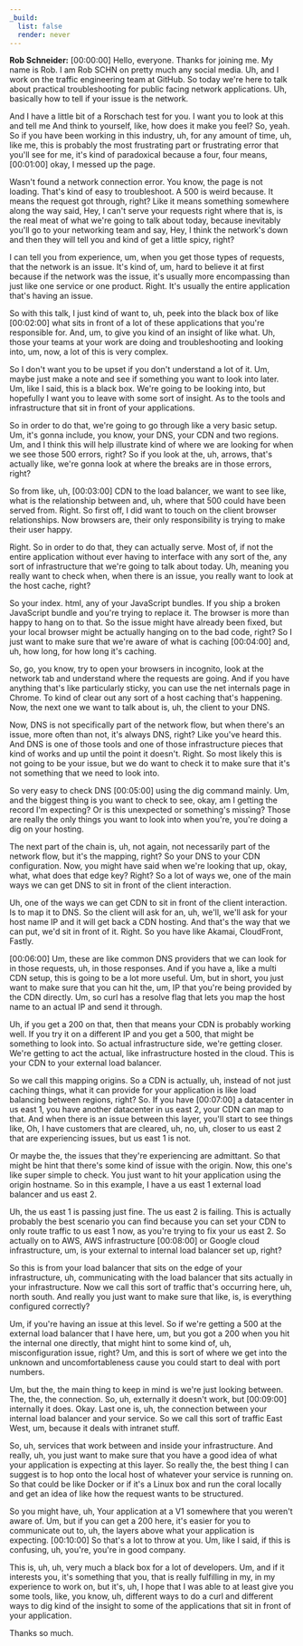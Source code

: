 ```yaml
---
_build:
  list: false
  render: never
---
```


**Rob Schneider:** [00:00:00] Hello, everyone. Thanks for joining me. My name is Rob. I am Rob SCHN on pretty much any social media. Uh, and I work on the traffic engineering team at GitHub. So today we're here to talk about practical troubleshooting for public facing network applications. Uh, basically how to tell if your issue is the network.

And I have a little bit of a Rorschach test for you. I want you to look at this and tell me And think to yourself, like, how does it make you feel? So, yeah. So if you have been working in this industry, uh, for any amount of time, uh, like me, this is probably the most frustrating part or frustrating error that you'll see for me, it's kind of paradoxical because a four, four means, [00:01:00] okay, I messed up the page.

Wasn't found a network connection error. You know, the page is not loading. That's kind of easy to troubleshoot. A 500 is weird because. It means the request got through, right? Like it means something somewhere along the way said, Hey, I can't serve your requests right where that is, is the real meat of what we're going to talk about today, because inevitably you'll go to your networking team and say, Hey, I think the network's down and then they will tell you and kind of get a little spicy, right?

I can tell you from experience, um, when you get those types of requests, that the network is an issue. It's kind of, um, hard to believe it at first because if the network was the issue, it's usually more encompassing than just like one service or one product. Right. It's usually the entire application that's having an issue.

So with this talk, I just kind of want to, uh, peek into the black box of like [00:02:00] what sits in front of a lot of these applications that you're responsible for. And, um, to give you kind of an insight of like what. Uh, those your teams at your work are doing and troubleshooting and looking into, um, now, a lot of this is very complex.

So I don't want you to be upset if you don't understand a lot of it. Um, maybe just make a note and see if something you want to look into later. Um, like I said, this is a black box. We're going to be looking into, but hopefully I want you to leave with some sort of insight. As to the tools and infrastructure that sit in front of your applications.

So in order to do that, we're going to go through like a very basic setup. Um, it's gonna include, you know, your DNS, your CDN and two regions. Um, and I think this will help illustrate kind of where we are looking for when we see those 500 errors, right? So if you look at the, uh, arrows, that's actually like, we're gonna look at where the breaks are in those errors, right?

So from like, uh, [00:03:00] CDN to the load balancer, we want to see like, what is the relationship between and, uh, where that 500 could have been served from. Right. So first off, I did want to touch on the client browser relationships. Now browsers are, their only responsibility is trying to make their user happy.

Right. So in order to do that, they can actually serve. Most of, if not the entire application without ever having to interface with any sort of the, any sort of infrastructure that we're going to talk about today. Uh, meaning you really want to check when, when there is an issue, you really want to look at the host cache, right?

So your index. html, any of your JavaScript bundles. If you ship a broken JavaScript bundle and you're trying to replace it. The browser is more than happy to hang on to that. So the issue might have already been fixed, but your local browser might be actually hanging on to the bad code, right? So I just want to make sure that we're aware of what is caching [00:04:00] and, uh, how long, for how long it's caching.

So, go, you know, try to open your browsers in incognito, look at the network tab and understand where the requests are going. And if you have anything that's like particularly sticky, you can use the net internals page in Chrome. To kind of clear out any sort of a host caching that's happening. Now, the next one we want to talk about is, uh, the client to your DNS.

Now, DNS is not specifically part of the network flow, but when there's an issue, more often than not, it's always DNS, right? Like you've heard this. And DNS is one of those tools and one of those infrastructure pieces that kind of works and up until the point it doesn't. Right. So most likely this is not going to be your issue, but we do want to check it to make sure that it's not something that we need to look into.

So very easy to check DNS [00:05:00] using the dig command mainly. Um, and the biggest thing is you want to check to see, okay, am I getting the record I'm expecting? Or is this unexpected or something's missing? Those are really the only things you want to look into when you're, you're doing a dig on your hosting.

The next part of the chain is, uh, not again, not necessarily part of the network flow, but it's the mapping, right? So your DNS to your CDN configuration. Now, you might have said when we're looking that up, okay, what, what does that edge key? Right? So a lot of ways we, one of the main ways we can get DNS to sit in front of the client interaction.

Uh, one of the ways we can get CDN to sit in front of the client interaction. Is to map it to DNS. So the client will ask for an, uh, we'll, we'll ask for your host name IP and it will get back a CDN hosting. And that's the way that we can put, we'd sit in front of it. Right. So you have like Akamai, CloudFront, Fastly.

[00:06:00] Um, these are like common DNS providers that we can look for in those requests, uh, in those responses. And if you have a, like a multi CDN setup, this is going to be a lot more useful. Um, but in short, you just want to make sure that you can hit the, um, IP that you're being provided by the CDN directly. Um, so curl has a resolve flag that lets you map the host name to an actual IP and send it through.

Uh, if you get a 200 on that, then that means your CDN is probably working well. If you try it on a different IP and you get a 500, that might be something to look into. So actual infrastructure side, we're getting closer. We're getting to act the actual, like infrastructure hosted in the cloud. This is your CDN to your external load balancer.

So we call this mapping origins. So a CDN is actually, uh, instead of not just caching things, what it can provide for your application is like load balancing between regions, right? So. If you have [00:07:00] a datacenter in us east 1, you have another datacenter in us east 2, your CDN can map to that. And when there is an issue between this layer, you'll start to see things like, Oh, I have customers that are cleared, uh, no, uh, closer to us east 2 that are experiencing issues, but us east 1 is not.

Or maybe the, the issues that they're experiencing are admittant. So that might be hint that there's some kind of issue with the origin. Now, this one's like super simple to check. You just want to hit your application using the origin hostname. So in this example, I have a us east 1 external load balancer and us east 2.

Uh, the us east 1 is passing just fine. The us east 2 is failing. This is actually probably the best scenario you can find because you can set your CDN to only route traffic to us east 1 now, as you're trying to fix your us east 2. So actually on to AWS, AWS infrastructure [00:08:00] or Google cloud infrastructure, um, is your external to internal load balancer set up, right?

So this is from your load balancer that sits on the edge of your infrastructure, uh, communicating with the load balancer that sits actually in your infrastructure. Now we call this sort of traffic that's occurring here, uh, north south. And really you just want to make sure that like, is, is everything configured correctly?

Um, if you're having an issue at this level. So if we're getting a 500 at the external load balancer that I have here, um, but you got a 200 when you hit the internal one directly, that might hint to some kind of, uh, misconfiguration issue, right? Um, and this is sort of where we get into the unknown and uncomfortableness cause you could start to deal with port numbers.

Um, but the, the main thing to keep in mind is we're just looking between. The, the, the connection. So, uh, externally it doesn't work, but [00:09:00] internally it does. Okay. Last one is, uh, the connection between your internal load balancer and your service. So we call this sort of traffic East West, um, because it deals with intranet stuff.

So, uh, services that work between and inside your infrastructure. And really, uh, you just want to make sure that you have a good idea of what your application is expecting at this layer. So really the, the best thing I can suggest is to hop onto the local host of whatever your service is running on. So that could be like Docker or if it's a Linux box and run the coral locally and get an idea of like how the request wants to be structured.

So you might have, uh, Your application at a V1 somewhere that you weren't aware of. Um, but if you can get a 200 here, it's easier for you to communicate out to, uh, the layers above what your application is expecting. [00:10:00] So that's a lot to throw at you. Um, like I said, if this is confusing, uh, you're, you're in good company.

This is, uh, uh, very much a black box for a lot of developers. Um, and if it interests you, it's something that you, that is really fulfilling in my, in my experience to work on, but it's, uh, I hope that I was able to at least give you some tools, like, you know, uh, different ways to do a curl and different ways to dig kind of the insight to some of the applications that sit in front of your application.

Thanks so much.
